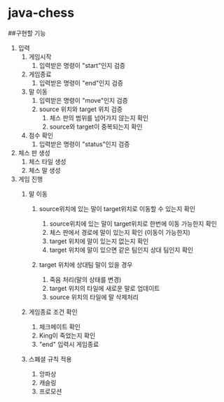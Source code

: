# java-chess

##구현할 기능
1. 입력
    1. 게임시작
        1. 입력받은 명령이 "start"인지 검증
    2. 게임종료
        1. 입력받은 명령이 "end"인지 검증
    3. 말 이동
        1. 입력받은 명령이 "move"인지 검증
        2. source 위치와 target 위치 검증
            1. 체스 판의 범위를 넘어가지 않는지 확인
            2. source와 target이 중복되는지 확인
    4. 점수 확인
        1. 입력받은 명령이 "status"인지 검증
2. 체스 판 생성
    1. 체스 타일 생성
    2. 체스 말 생성
3. 게임 진행
    1. 말 이동
        
        1. source위치에 있는 말이 target위치로 이동할 수 있는지 확인
            1. source위치에 있는 말이 target위치로 한번에 이동 가능한지 확인
            2. 체스 판에서 경로에 말이 있는지 확인 (이동이 가능한지)
            3. target 위치에 말이 있는지 없는지 확인
            4. target 위치에 말이 있으면 같은 팀인지 상대 팀인지 확인
        
        2. target 위치에 상대팀 말이 있을 경우
            1. 죽음 처리(말의 상태를 변경)
            2. target 위치의 타일에 새로운 말로 업데이트
            3. source 위치의 타일에 말 삭제처리
        
    2. 게임종료 조건 확인
        1. 체크메이트 확인
        2. King이 죽었는지 확인
        3. "end" 입력시 게임종료
        
    3. 스폐셜 규칙 적용
        1. 앙파상
        2. 캐슬링
        3. 프로모션
